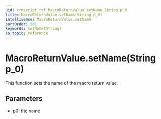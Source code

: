 ```yaml
---
uid: crmscript_ref_MacroReturnValue_setName_String_p_0
title: MacroReturnValue.setName(String p_0)
intellisense: MacroReturnValue.setName
sortOrder: 501
keywords: setName(String)
so.topic: reference
---
```


# MacroReturnValue.setName(String p_0)

This function sets the name of the macro return value.

## Parameters

 - p0: the name

